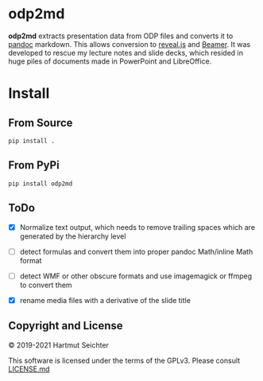 # odp2md

**odp2md** extracts presentation data from ODP files and converts it to [pandoc](https://pandoc.org) markdown. This allows conversion to [reveal.js](https://revealjs.com) and [Beamer](https://ctan.org/pkg/beamer). It was developed to rescue my lecture notes and slide decks, which resided in huge piles of documents made in PowerPoint and LibreOffice.

# Install

## From Source

```
pip install .
```

## From PyPi

```
pip install odp2md
```


## ToDo

- [x] Normalize text output, which needs to remove trailing spaces which are generated by the hierarchy level
- [ ] detect formulas and convert them into proper pandoc Math/inline Math format
- [ ] detect WMF or other obscure formats and use imagemagick or ffmpeg to convert them
- [x] rename media files with a derivative of the slide title


## Copyright and License

&copy; 2019-2021 Hartmut Seichter

This software is licensed under the terms of the GPLv3. Please consult [LICENSE.md](LICENSE.md)

